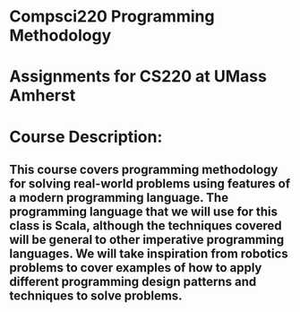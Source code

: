 # Compsci220 Programming Methodology

# Assignments for CS220 at UMass Amherst
# Course Description:
## This course covers programming methodology for solving real-world problems using features of a modern programming language. The programming language that we will use for this class is Scala, although the techniques covered will be general to other imperative programming languages. We will take inspiration from robotics problems to cover examples of how to apply different programming design patterns and techniques to solve problems. 